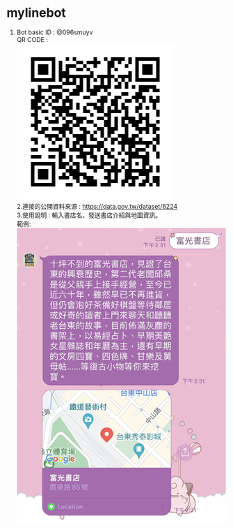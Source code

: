 # mylinebot
1. Bot basic ID :  @096smuyv  
QR CODE :   
![image](https://github.com/flyangel22/mylinebot/blob/main/096smuyv.png)  
2.連接的公開資料來源 : https://data.gov.tw/dataset/6224  
3.使用說明 : 輸入書店名，發送書店介紹與地圖資訊。   
範例:
![image](https://github.com/flyangel22/mylinebot/blob/main/IMG_4417.PNG)

